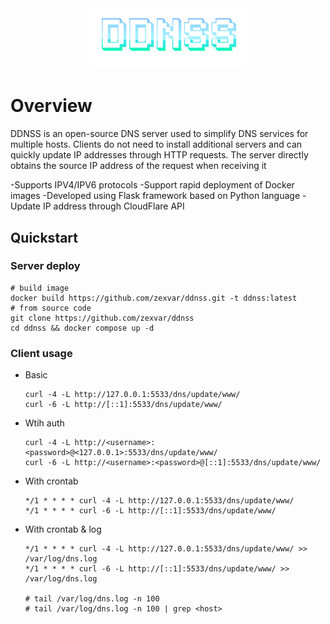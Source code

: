 <div align=center>
   <img src="logo.png" width=50% alt="DDNS Server">
</div>

# Overview

DDNSS is an open-source DNS server used to simplify DNS services for multiple hosts. Clients do not need to install additional servers and can quickly update IP addresses through HTTP requests. The server directly obtains the source IP address of the request when receiving it

-Supports IPV4/IPV6 protocols
-Support rapid deployment of Docker images
-Developed using Flask framework based on Python language
-Update IP address through CloudFlare API

## Quickstart

### Server deploy

```shell
# build image
docker build https://github.com/zexvar/ddnss.git -t ddnss:latest
# from source code
git clone https://github.com/zexvar/ddnss
cd ddnss && docker compose up -d
```

### Client usage

- Basic
  ```shell
  curl -4 -L http://127.0.0.1:5533/dns/update/www/
  curl -6 -L http://[::1]:5533/dns/update/www/
  ```
- Wtih auth

  ```shell
  curl -4 -L http://<username>:<password>@<127.0.0.1>:5533/dns/update/www/
  curl -6 -L http://<username>:<password>@[::1]:5533/dns/update/www/
  ```

- With crontab

  ```shell
  */1 * * * * curl -4 -L http://127.0.0.1:5533/dns/update/www/
  */1 * * * * curl -6 -L http://[::1]:5533/dns/update/www/

  ```

- With crontab & log

  ```shell
  */1 * * * * curl -4 -L http://127.0.0.1:5533/dns/update/www/ >> /var/log/dns.log
  */1 * * * * curl -6 -L http://[::1]:5533/dns/update/www/ >> /var/log/dns.log

  # tail /var/log/dns.log -n 100
  # tail /var/log/dns.log -n 100 | grep <host>
  ```
